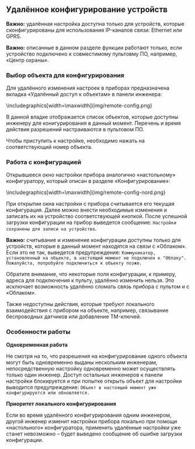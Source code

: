 ## Удалённое конфигурирование устройств

**Важно:** удалённая настройка доступна только для устройств, которые сконфигурированы для использования IP-каналов связи: Ethernet или GPRS.

**Важно:** описанные в данном разделе функции работают только, если устройство подключено к совместимому пультовму ПО, например, «Центр охраны». 

### Выбор объекта для конфигурирования

Для удалённого изменения настроек в приборах предназначена вкладка «Удалённый доступ к объектам» в панели инженера:

\includegraphics[width=\maxwidth]{img/remote-config.png}

В данной владке отображается список объектов, которые доступны инженеру для конигурирования в данный момент. Перечень и время действия разрешений настраиваются в пультовом ПО.

Чтобы приступить к настройке, необходимо нажать на соответствующий номер объекта.

### Работа с конфигурацией

Открывшееся окно настройки прибора аналогично «настольному» конфигуратору, который описан в разделе «Конфигурирование»:

\includegraphics[width=\maxwidth]{img/remote-config-nord.png}

При открытии окна настройки с прибора считывается его текущая конфигурация. Далее можно внести необходимые изменения и записать их на устройство соответствующей кнопкой. После успешной загрузки конфигурации на прибор выведется сообщение: `Настройки сохранены для записи на устройство`.

**Важно:** считывание и изменение конфигурации доступны только для устройств, которые в данный момент находятся на связи с «Облаком». Если это не так, выведется предупреждение: `Коммуникатор, установленный на объекте, в настоящий момент не подключен к "Облаку".`
`Пожалуйста, попробуйте подключиться к объекту позже.`

Обратите внимание, что некоторые поля конфигурации, к примеру, адреса для подключения к пульту, удалённо изменить нельзя. Это исключает возможность удалённо сломать связь прибора с пультом и с «Облаком».

Также недоступны действия, которые требуют локального взаимодействия с прибором на объекте, например, связывание беспроводных датчиков или добавление TM-ключей.

### Особенности работы

**Одновременная работа**

Не смотря на то, что разрешения на конфигурирование одного объекта могут быть одновременно выданы нескольким инженерам, непосредственную настройку одновременно может осуществлять только один инженер. Доступ остальных инженеров к панели настройки блокируется и при попытке открыть объект для настройки выводится предупреждение: `Объект в настоящий момент уже конфигурируется или обновляется.`

**Приоритет локального конфигурирования**

Если во время удалённого конфигурирования одним инженером, другой инженер изменит настройки прибора локально при помощи «настольного» конфигуратора, применить удалённые настройки уже станет невозможно – будет выведено сообщение об ошибке загрузки конфигурации.

